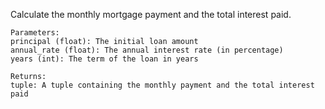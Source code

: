 Calculate the monthly mortgage payment and the total interest paid.

    Parameters:
    principal (float): The initial loan amount
    annual_rate (float): The annual interest rate (in percentage)
    years (int): The term of the loan in years

    Returns:
    tuple: A tuple containing the monthly payment and the total interest paid
